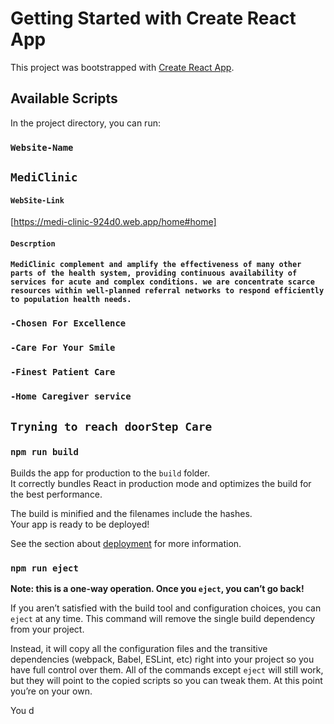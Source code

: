 # Getting Started with Create React App

This project was bootstrapped with [Create React App](https://github.com/facebook/create-react-app).

## Available Scripts

In the project directory, you can run:

### `Website-Name`
   ## `MediClinic`

#### `WebSite-Link`

[https://medi-clinic-924d0.web.app/home#home]


#### `Descrption`
#### `MediClinic complement and amplify the effectiveness of many other parts of the health system, providing continuous availability of services for acute and complex conditions. we are concentrate scarce resources within well-planned referral networks to respond efficiently to population health needs.`

### `-Chosen For Excellence`
### `-Care For Your Smile`
### `-Finest Patient Care`
### `-Home Caregiver service `
## `Tryning to reach doorStep Care`


### `npm run build`

Builds the app for production to the `build` folder.\
It correctly bundles React in production mode and optimizes the build for the best performance.

The build is minified and the filenames include the hashes.\
Your app is ready to be deployed!

See the section about [deployment](https://facebook.github.io/create-react-app/docs/deployment) for more information.

### `npm run eject`

**Note: this is a one-way operation. Once you `eject`, you can’t go back!**

If you aren’t satisfied with the build tool and configuration choices, you can `eject` at any time. This command will remove the single build dependency from your project.

Instead, it will copy all the configuration files and the transitive dependencies (webpack, Babel, ESLint, etc) right into your project so you have full control over them. All of the commands except `eject` will still work, but they will point to the copied scripts so you can tweak them. At this point you’re on your own.

You d

